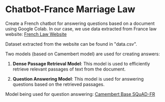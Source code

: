 # Chatbot-France Marriage Law

Create a French chatbot for answering questions based on a document using Google Colab. In our case, we use data extracted from France law website: [French Law Website](https://www.legifrance.gouv.fr/codes/section_lc/LEGITEXT000006070721/LEGISCTA000006117710/#LEGISCTA000006117710)

Dataset extracted from the website can be found in "data.csv".

Two models (based on Camembert model) are used for creating answers:

1. **Dense Passage Retrieval Model**: This model is used to efficiently retrieve relevant passages of text from the document.

2. **Question Answering Model**: This model is used for answering questions based on the retrieved passages.

Model being used for question answering: [Camembert Base SQuAD-FR](https://huggingface.co/etalab-ia/camembert-base-squadFR-fquad-piaf)
